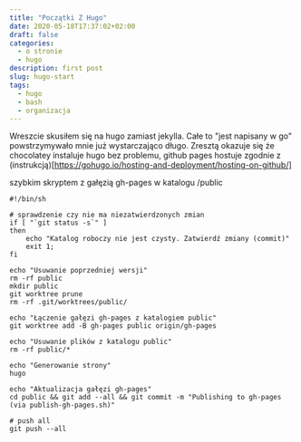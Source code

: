 ```yaml
---
title: "Początki Z Hugo"
date: 2020-05-18T17:37:02+02:00
draft: false
categories:
  - o stronie
  - hugo
description: first post
slug: hugo-start
tags:
  - hugo
  - bash
  - organizacja
---
```


Wreszcie skusiłem się na hugo zamiast jekylla. Całe to "jest napisany w go" powstrzymywało mnie już wystarczająco długo. Zresztą okazuje się że chocolatey instaluje hugo bez problemu, github pages hostuje zgodnie z (instrukcją)[https://gohugo.io/hosting-and-deployment/hosting-on-github/]

szybkim skryptem z gałęzią gh-pages w katalogu /public

```
#!/bin/sh

# sprawdzenie czy nie ma niezatwierdzonych zmian
if [ "`git status -s`" ]
then
    echo "Katalog roboczy nie jest czysty. Zatwierdź zmiany (commit)"
    exit 1;
fi

echo "Usuwanie poprzedniej wersji"
rm -rf public
mkdir public
git worktree prune
rm -rf .git/worktrees/public/

echo "Łączenie gałęzi gh-pages z katalogiem public"
git worktree add -B gh-pages public origin/gh-pages

echo "Usuwanie plików z katalogu public"
rm -rf public/*

echo "Generowanie strony"
hugo

echo "Aktualizacja gałęzi gh-pages"
cd public && git add --all && git commit -m "Publishing to gh-pages (via publish-gh-pages.sh)"

# push all
git push --all
```
